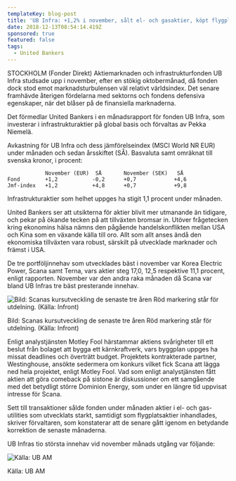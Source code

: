 ```yaml
---
templateKey: blog-post
title: 'UB Infra: +1,2% i november, sålt el- och gasaktier, köpt flygplatsbolag'
date: 2018-12-13T08:54:14.419Z
sponsored: true
featured: false
tags:
  - United Bankers
---
```

STOCKHOLM (Fonder Direkt) Aktiemarknaden och infrastrukturfonden UB Infra studsade upp i november, efter en stökig oktobermånad, då fonden dock stod emot marknadsturbulensen väl relativt världsindex. Det senare framhävde återigen fördelarna med sektorns och fondens defensiva egenskaper, när det blåser på de finansiella marknaderna.

Det förmedlar United Bankers i en månadsrapport för fonden UB Infra, som investerar i infrastrukturaktier på global basis och förvaltas av Pekka Niemelä.

Avkastning för UB Infra och dess jämförelseindex (MSCI World NR EUR) under månaden och sedan årsskiftet (SÅ). Basvaluta samt omräknat till svenska kronor, i procent:

```
            November (EUR)  SÅ       November (SEK)   SÅ          
Fond        +1,2           -0,2      +0,7            +4,6         
Jmf-index   +1,2           +4,8      +0,7            +9,8         
```

Infrastrukturaktier som helhet uppges ha stigit 1,1 procent under månaden.

United Bankers ser att utsikterna för aktier blivit mer utmanande än tidigare, och pekar på ökande tecken på att tillväxten bromsar in. Utöver frågetecken kring ekonomins hälsa nämns den pågående handelskonflikten mellan USA och Kina som en växande källa till oro. Allt som allt anses ändå den ekonomiska tillväxten vara robust, särskilt på utvecklade marknader och främst i USA.

De tre portföljinnehav som utvecklades bäst i november var Korea Electric Power, Scana samt Terna, vars aktier steg 17,0, 12,5 respektive 11,1 procent, enligt rapporten. November var den andra raka månaden då Scana var bland UB Infras tre bäst presterande innehav.

![Bild: Scanas kursutveckling de senaste tre åren Röd markering står för utdelning. (Källa: Infront)](/img/23.png)

<span class="image-caption">Bild: Scanas kursutveckling de senaste tre åren Röd markering står för utdelning. (Källa: Infront)</span>

Enligt analystjänsten Motley Fool härstammar aktiens svårigheter till ett beslut från bolaget att bygga ett kärnkraftverk, vars byggplan uppges ha missat deadlines och överträtt budget. Projektets kontrakterade partner, Westinghouse, ansökte sedermera om konkurs vilket fick Scana att lägga ned hela projektet, enligt Motley Fool. Vad som enligt analystjänsten fått aktien att göra comeback på sistone är diskussioner om ett samgående med det betydligt större Dominion Energy, som under en längre tid uppvisat intresse för Scana.

Sett till transaktioner sålde fonden under månaden aktier i el- och gas-utilities som utvecklats starkt, samtidigt som flygplatsaktier inhandlades, skriver förvaltaren, som konstaterar att de senare gått igenom en betydande korrektion de senaste månaderna.

UB Infras tio största innehav vid november månads utgång var följande:

![Källa: UB AM](/img/24.png)

<span class="image-caption">Källa: UB AM</span>
